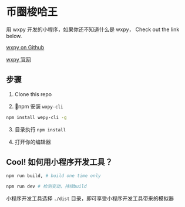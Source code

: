 # 币圈梭哈王

用 wxpy 开发的小程序，如果你还不知道什么是 wxpy， Check out the link below.

[wxpy on Github](https://github.com/Tencent/wepy/)

[wxpy 官网](https://tencent.github.io/wepy/) 


## 步骤

1. Clone this repo

2. npm 安装 `wxpy-cli`
```bash
npm install wepy-cli -g
```

3. 目录执行 `npm install`

4. 打开你的编辑器




## Cool! 如何用小程序开发工具？

```bash
npm run build, # build one time only

npm run dev # 检测变动，持续build
```


小程序开发工具选择 `./dist` 目录，即可享受小程序开发工具带来的模拟器

